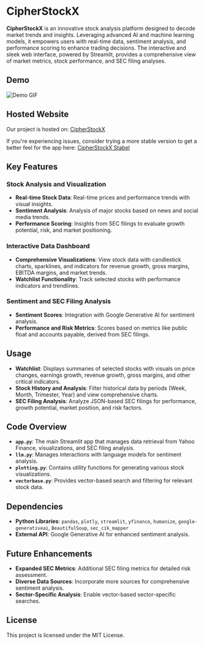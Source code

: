 # CipherStockX

**CipherStockX** is an innovative stock analysis platform designed to decode market trends and insights. Leveraging advanced AI and machine learning models, it empowers users with real-time data, sentiment analysis, and performance scoring to enhance trading decisions. The interactive and sleek web interface, powered by Streamlit, provides a comprehensive view of market metrics, stock performance, and SEC filing analyses.

## Demo

![Demo GIF](Assets/Demo.gif)


## Hosted Website
Our project is hosted on: [CipherStockX](https://cipherstockx.streamlit.app/) 

If you're experiencing issues, consider trying a more stable version to get a better feel for the app here:  [CipherStockX Stabel](https://cipherstockx-stabel.streamlit.app/)

## Key Features

### Stock Analysis and Visualization
- **Real-time Stock Data**: Real-time prices and performance trends with visual insights.
- **Sentiment Analysis**: Analysis of major stocks based on news and social media trends.
- **Performance Scoring**: Insights from SEC filings to evaluate growth potential, risk, and market positioning.

### Interactive Data Dashboard
- **Comprehensive Visualizations**: View stock data with candlestick charts, sparklines, and indicators for revenue growth, gross margins, EBITDA margins, and market trends.
- **Watchlist Functionality**: Track selected stocks with performance indicators and trendlines.

### Sentiment and SEC Filing Analysis
- **Sentiment Scores**: Integration with Google Generative AI for sentiment analysis.
- **Performance and Risk Metrics**: Scores based on metrics like public float and accounts payable, derived from SEC filings.

## Usage

- **Watchlist**: Displays summaries of selected stocks with visuals on price changes, earnings growth, revenue growth, gross margins, and other critical indicators.
- **Stock History and Analysis**: Filter historical data by periods (Week, Month, Trimester, Year) and view comprehensive charts.
- **SEC Filing Analysis**: Analyze JSON-based SEC filings for performance, growth potential, market position, and risk factors.

## Code Overview

- **`app.py`**: The main Streamlit app that manages data retrieval from Yahoo Finance, visualizations, and SEC filing analysis.
- **`llm.py`**: Manages interactions with language models for sentiment analysis.
- **`plotting.py`**: Contains utility functions for generating various stock visualizations.
- **`vectorbase.py`**: Provides vector-based search and filtering for relevant stock data.

## Dependencies

- **Python Libraries**: `pandas`, `plotly`, `streamlit`, `yfinance`, `humanize`, `google-generativeai`, `BeautifulSoup`, `sec_cik_mapper`
- **External API**: Google Generative AI for enhanced sentiment analysis.

## Future Enhancements

- **Expanded SEC Metrics**: Additional SEC filing metrics for detailed risk assessment.
- **Diverse Data Sources**: Incorporate more sources for comprehensive sentiment analysis.
- **Sector-Specific Analysis**: Enable vector-based sector-specific searches.

## License

This project is licensed under the MIT License.
